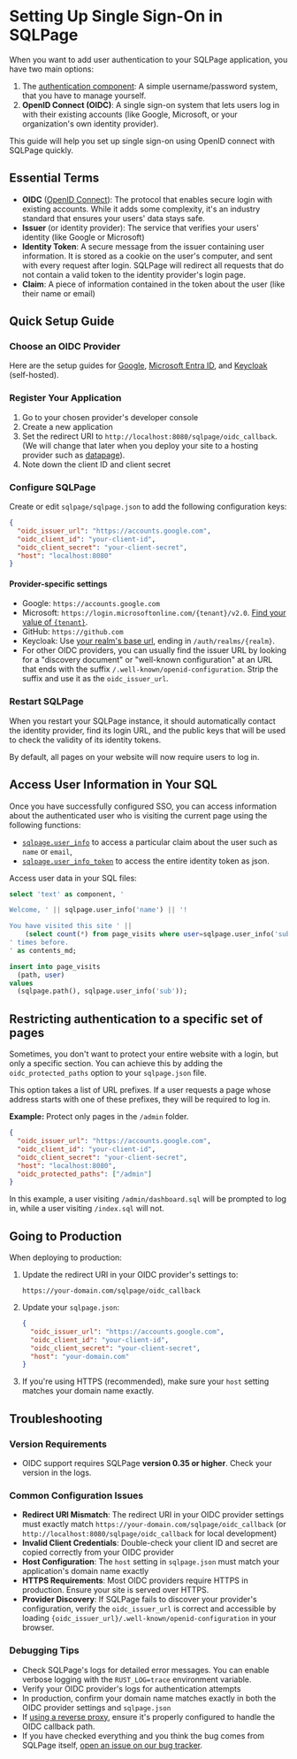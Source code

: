 # Setting Up Single Sign-On in SQLPage

When you want to add user authentication to your SQLPage application, you have two main options:

1. The [authentication component](/component.sql?component=authentication):
   A simple username/password system, that you have to manage yourself.
2. **OpenID Connect (OIDC)**:
   A single sign-on system that lets users log in with their existing accounts (like Google, Microsoft, or your organization's own identity provider).

This guide will help you set up single sign-on using OpenID connect with SQLPage quickly.

## Essential Terms

- **OIDC** ([OpenID Connect](https://openid.net/developers/how-connect-works/)): The protocol that enables secure login with existing accounts. While it adds some complexity, it's an industry standard that ensures your users' data stays safe.
- **Issuer** (or identity provider): The service that verifies your users' identity (like Google or Microsoft)
- **Identity Token**: A secure message from the issuer containing user information. It is stored as a cookie on the user's computer, and sent with every request after login. SQLPage will redirect all requests that do not contain a valid token to the identity provider's login page.
- **Claim**: A piece of information contained in the token about the user (like their name or email)

## Quick Setup Guide

### Choose an OIDC Provider

Here are the setup guides for
[Google](https://developers.google.com/identity/openid-connect/openid-connect),
[Microsoft Entra ID](https://learn.microsoft.com/en-us/entra/identity-platform/quickstart-register-app),
and [Keycloak](https://www.keycloak.org/getting-started/getting-started-docker) (self-hosted).

### Register Your Application

1. Go to your chosen provider's developer console
2. Create a new application
3. Set the redirect URI to `http://localhost:8080/sqlpage/oidc_callback`. (We will change that later when you deploy your site to a hosting provider such as [datapage](https://beta.datapage.app/)).
4. Note down the client ID and client secret

### Configure SQLPage

Create or edit `sqlpage/sqlpage.json` to add the following configuration keys:

```json
{
  "oidc_issuer_url": "https://accounts.google.com",
  "oidc_client_id": "your-client-id",
  "oidc_client_secret": "your-client-secret",
  "host": "localhost:8080"
}
```

#### Provider-specific settings
- Google: `https://accounts.google.com`
- Microsoft: `https://login.microsoftonline.com/{tenant}/v2.0`. [Find your value of `{tenant}`](https://learn.microsoft.com/en-us/entra/identity-platform/quickstart-create-new-tenant).
- GitHub: `https://github.com`
- Keycloak: Use [your realm's base url](https://www.keycloak.org/securing-apps/oidc-layers), ending in `/auth/realms/{realm}`.
- For other OIDC providers, you can usually find the issuer URL by
  looking for a "discovery document" or "well-known configuration" at an URL that ends with the suffix `/.well-known/openid-configuration`.
  Strip the suffix and use it as the `oidc_issuer_url`.

### Restart SQLPage

When you restart your SQLPage instance, it should automatically contact
the identity provider, find its login URL, and the public keys that will be used to check the validity of its identity tokens.

By default, all pages on your website will now require users to log in.

## Access User Information in Your SQL

Once you have successfully configured SSO, you can access information
about the authenticated user who is visiting the current page using the following functions:
- [`sqlpage.user_info`](/functions.sql?function=user_info) to access a particular claim about the user such as `name` or `email`,
- [`sqlpage.user_info_token`](/functions.sql?function=user_info_token) to access the entire identity token as json.

Access user data in your SQL files:

```sql
select 'text' as component, '

Welcome, ' || sqlpage.user_info('name') || '!

You have visited this site ' || 
    (select count(*) from page_visits where user=sqlpage.user_info('sub')) ||
' times before.
' as contents_md;

insert into page_visits
  (path, user)
values
  (sqlpage.path(), sqlpage.user_info('sub'));
```

## Restricting authentication to a specific set of pages

Sometimes, you don't want to protect your entire website with a login, but only a specific section.
You can achieve this by adding the `oidc_protected_paths` option to your `sqlpage.json` file.

This option takes a list of URL prefixes. If a user requests a page whose address starts with one of these prefixes, they will be required to log in.

**Example:** Protect only pages in the `/admin` folder.

```json
{
  "oidc_issuer_url": "https://accounts.google.com",
  "oidc_client_id": "your-client-id",
  "oidc_client_secret": "your-client-secret",
  "host": "localhost:8080",
  "oidc_protected_paths": ["/admin"]
}
```

In this example, a user visiting `/admin/dashboard.sql` will be prompted to log in, while a user visiting `/index.sql` will not.

## Going to Production

When deploying to production:

1. Update the redirect URI in your OIDC provider's settings to:
   ```
   https://your-domain.com/sqlpage/oidc_callback
   ```

2. Update your `sqlpage.json`:
   ```json
   {
     "oidc_issuer_url": "https://accounts.google.com",
     "oidc_client_id": "your-client-id",
     "oidc_client_secret": "your-client-secret",
     "host": "your-domain.com"
   }
   ```

3. If you're using HTTPS (recommended), make sure your `host` setting matches your domain name exactly.

## Troubleshooting

### Version Requirements
- OIDC support requires SQLPage **version 0.35 or higher**. Check your version in the logs.

### Common Configuration Issues
- **Redirect URI Mismatch**: The redirect URI in your OIDC provider settings must exactly match `https://your-domain.com/sqlpage/oidc_callback` (or `http://localhost:8080/sqlpage/oidc_callback` for local development)
- **Invalid Client Credentials**: Double-check your client ID and secret are copied correctly from your OIDC provider
- **Host Configuration**: The `host` setting in `sqlpage.json` must match your application's domain name exactly
- **HTTPS Requirements**: Most OIDC providers require HTTPS in production. Ensure your site is served over HTTPS.
- **Provider Discovery**: If SQLPage fails to discover your provider's configuration, verify the `oidc_issuer_url` is correct and accessible by loading `{oidc_issuer_url}/.well-known/openid-configuration` in your browser.

### Debugging Tips
- Check SQLPage's logs for detailed error messages. You can enable verbose logging with the `RUST_LOG=trace` environment variable.
- Verify your OIDC provider's logs for authentication attempts
- In production, confirm your domain name matches exactly in both the OIDC provider settings and `sqlpage.json`
- If [using a reverse proxy](/your-first-sql-website/nginx.sql), ensure it's properly configured to handle the OIDC callback path.
- If you have checked everything and you think the bug comes from SQLPage itself, [open an issue on our bug tracker](https://github.com/sqlpage/SQLPage/issues).
